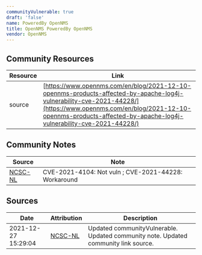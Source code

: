 ```yaml
---
communityVulnerable: true
draft: 'false'
name: PoweredBy OpenNMS
title: OpenNMS PoweredBy OpenNMS
vendor: OpenNMS
---
```



## Community Resources
| Resource | Link |
| --- | --- |
| source | [https://www.opennms.com/en/blog/2021-12-10-opennms-products-affected-by-apache-log4j-vulnerability-cve-2021-44228/](https://www.opennms.com/en/blog/2021-12-10-opennms-products-affected-by-apache-log4j-vulnerability-cve-2021-44228/) |

## Community Notes
| Source | Note |
| --- | --- |
| [NCSC-NL](https://github.com/NCSC-NL/log4shell/blob/main/software/README.md) | CVE-2021-4104: Not vuln ; CVE-2021-44228: Workaround </ul> |

## Sources
| Date | Attribution | Description |
| --- | --- | --- |
| 2021-12-27 15:29:04 | [NCSC-NL](https://github.com/NCSC-NL/log4shell/blob/main/software/README.md) | Updated communityVulnerable. Updated community note. Updated community link source.  |
